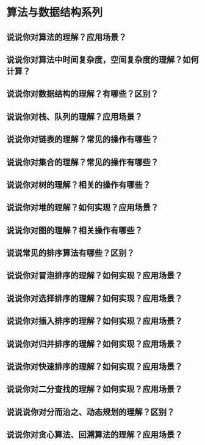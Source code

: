 # 算法与数据结构系列

## 说说你对算法的理解？应用场景？

## 说说你对算法中时间复杂度，空间复杂度的理解？如何计算？

## 说说你对数据结构的理解？有哪些？区别？

## 说说你对栈、队列的理解？应用场景？

## 说说你对链表的理解？常见的操作有哪些？

## 说说你对集合的理解？常见的操作有哪些？

## 说说你对树的理解？相关的操作有哪些？

## 说说你对堆的理解？如何实现？应用场景？

## 说说你对图的理解？相关操作有哪些？

## 说说常见的排序算法有哪些？区别？

## 说说你对冒泡排序的理解？如何实现？应用场景？

## 说说你对选择排序的理解？如何实现？应用场景？

## 说说你对插入排序的理解？如何实现？应用场景？

## 说说你对归并排序的理解？如何实现？应用场景？

## 说说你对快速排序的理解？如何实现？应用场景？

## 说说你对二分查找的理解？如何实现？应用场景？

## 说说说你对分而治之、动态规划的理解？区别？

## 说说你对贪心算法、回溯算法的理解？应用场景？
